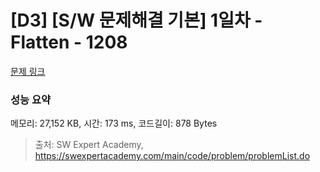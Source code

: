 # [D3] [S/W 문제해결 기본] 1일차 - Flatten - 1208 

[문제 링크](https://swexpertacademy.com/main/code/problem/problemDetail.do?contestProbId=AV139KOaABgCFAYh) 

### 성능 요약

메모리: 27,152 KB, 시간: 173 ms, 코드길이: 878 Bytes



> 출처: SW Expert Academy, https://swexpertacademy.com/main/code/problem/problemList.do